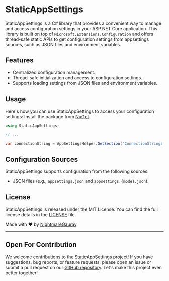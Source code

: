 # StaticAppSettings

StaticAppSettings is a C# library that provides a convenient way to manage and access configuration settings in your ASP.NET Core application. This library is built on top of `Microsoft.Extensions.Configuration` and offers thread-safe static APIs to get configuration settings from appsettings sources, such as JSON files and environment variables.

## Features

- Centralized configuration management.
- Thread-safe initialization and access to configuration settings.
- Supports loading settings from JSON files and environment variables.

## Usage

Here's how you can use StaticAppSettings to access your configuration settings:
Install the package from [NuGet](https://www.nuget.org/packages/nightmaregaurav.staticappsettings/).

```csharp
using StaticAppSettings;

// ...

var connectionString = AppSettingsHelper.GetSection("ConnectionStrings:DefaultConnection").Value;
```

## Configuration Sources

StaticAppSettings supports configuration from the following sources:

- JSON files (e.g., `appsettings.json` and `appsettings.{mode}.json`).

## License

StaticAppSettings is released under the MIT License. You can find the full license details in the [LICENSE](LICENSE) file.

Made with ❤️ by [NightmareGaurav](https://github.com/nightmaregaurav).

---
Open For Contribution
---

We welcome contributions to the StaticAppSettings project! If you have suggestions, bug reports, or feature requests, please open an issue or submit a pull request on our [GitHub repository](https://github.com/nightmaregaurav/StaticAppSettings). Let's make this project even better together!
